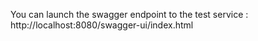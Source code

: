 You can launch the swagger endpoint to the test service : http://localhost:8080/swagger-ui/index.html
